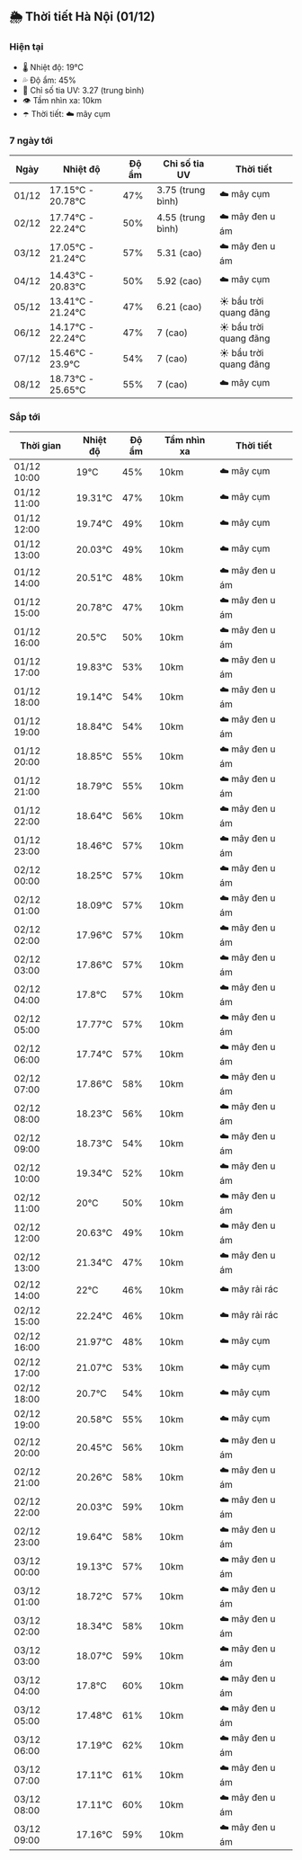 ## 🌦️ Thời tiết Hà Nội (01/12)

### Hiện tại

- 🌡️ Nhiệt độ: 19℃
- 💦 Độ ẩm: 45%
- 🌟 Chỉ số tia UV: 3.27 (trung bình)
- 👁️ Tầm nhìn xa: 10km
- ☂️ Thời tiết: ☁️ mây cụm

### 7 ngày tới

| Ngày | Nhiệt độ | Độ ẩm | Chỉ số tia UV | Thời tiết |
| --- | --- | --- | --- | --- |
| 01/12 | 17.15℃ - 20.78℃ | 47% | 3.75 (trung bình) | ☁️ mây cụm |
| 02/12 | 17.74℃ - 22.24℃ | 50% | 4.55 (trung bình) | ☁️ mây đen u ám |
| 03/12 | 17.05℃ - 21.24℃ | 57% | 5.31 (cao) | ☁️ mây đen u ám |
| 04/12 | 14.43℃ - 20.83℃ | 50% | 5.92 (cao) | ☁️ mây cụm |
| 05/12 | 13.41℃ - 21.24℃ | 47% | 6.21 (cao) | ☀️ bầu trời quang đãng |
| 06/12 | 14.17℃ - 22.24℃ | 47% | 7 (cao) | ☀️ bầu trời quang đãng |
| 07/12 | 15.46℃ - 23.9℃ | 54% | 7 (cao) | ☀️ bầu trời quang đãng |
| 08/12 | 18.73℃ - 25.65℃ | 55% | 7 (cao) | ☁️ mây cụm |

### Sắp tới

| Thời gian | Nhiệt độ | Độ ẩm | Tầm nhìn xa | Thời tiết |
| --- | --- | --- | --- | --- |
| 01/12 10:00 | 19℃ | 45% | 10km | ☁️ mây cụm |
| 01/12 11:00 | 19.31℃ | 47% | 10km | ☁️ mây cụm |
| 01/12 12:00 | 19.74℃ | 49% | 10km | ☁️ mây cụm |
| 01/12 13:00 | 20.03℃ | 49% | 10km | ☁️ mây cụm |
| 01/12 14:00 | 20.51℃ | 48% | 10km | ☁️ mây đen u ám |
| 01/12 15:00 | 20.78℃ | 47% | 10km | ☁️ mây đen u ám |
| 01/12 16:00 | 20.5℃ | 50% | 10km | ☁️ mây đen u ám |
| 01/12 17:00 | 19.83℃ | 53% | 10km | ☁️ mây đen u ám |
| 01/12 18:00 | 19.14℃ | 54% | 10km | ☁️ mây đen u ám |
| 01/12 19:00 | 18.84℃ | 54% | 10km | ☁️ mây đen u ám |
| 01/12 20:00 | 18.85℃ | 55% | 10km | ☁️ mây đen u ám |
| 01/12 21:00 | 18.79℃ | 55% | 10km | ☁️ mây đen u ám |
| 01/12 22:00 | 18.64℃ | 56% | 10km | ☁️ mây đen u ám |
| 01/12 23:00 | 18.46℃ | 57% | 10km | ☁️ mây đen u ám |
| 02/12 00:00 | 18.25℃ | 57% | 10km | ☁️ mây đen u ám |
| 02/12 01:00 | 18.09℃ | 57% | 10km | ☁️ mây đen u ám |
| 02/12 02:00 | 17.96℃ | 57% | 10km | ☁️ mây đen u ám |
| 02/12 03:00 | 17.86℃ | 57% | 10km | ☁️ mây đen u ám |
| 02/12 04:00 | 17.8℃ | 57% | 10km | ☁️ mây đen u ám |
| 02/12 05:00 | 17.77℃ | 57% | 10km | ☁️ mây đen u ám |
| 02/12 06:00 | 17.74℃ | 57% | 10km | ☁️ mây đen u ám |
| 02/12 07:00 | 17.86℃ | 58% | 10km | ☁️ mây đen u ám |
| 02/12 08:00 | 18.23℃ | 56% | 10km | ☁️ mây đen u ám |
| 02/12 09:00 | 18.73℃ | 54% | 10km | ☁️ mây đen u ám |
| 02/12 10:00 | 19.34℃ | 52% | 10km | ☁️ mây đen u ám |
| 02/12 11:00 | 20℃ | 50% | 10km | ☁️ mây đen u ám |
| 02/12 12:00 | 20.63℃ | 49% | 10km | ☁️ mây đen u ám |
| 02/12 13:00 | 21.34℃ | 47% | 10km | ☁️ mây đen u ám |
| 02/12 14:00 | 22℃ | 46% | 10km | ☁️ mây rải rác |
| 02/12 15:00 | 22.24℃ | 46% | 10km | ☁️ mây rải rác |
| 02/12 16:00 | 21.97℃ | 48% | 10km | ☁️ mây cụm |
| 02/12 17:00 | 21.07℃ | 53% | 10km | ☁️ mây cụm |
| 02/12 18:00 | 20.7℃ | 54% | 10km | ☁️ mây cụm |
| 02/12 19:00 | 20.58℃ | 55% | 10km | ☁️ mây cụm |
| 02/12 20:00 | 20.45℃ | 56% | 10km | ☁️ mây đen u ám |
| 02/12 21:00 | 20.26℃ | 58% | 10km | ☁️ mây đen u ám |
| 02/12 22:00 | 20.03℃ | 59% | 10km | ☁️ mây đen u ám |
| 02/12 23:00 | 19.64℃ | 58% | 10km | ☁️ mây đen u ám |
| 03/12 00:00 | 19.13℃ | 57% | 10km | ☁️ mây đen u ám |
| 03/12 01:00 | 18.72℃ | 57% | 10km | ☁️ mây đen u ám |
| 03/12 02:00 | 18.34℃ | 58% | 10km | ☁️ mây đen u ám |
| 03/12 03:00 | 18.07℃ | 59% | 10km | ☁️ mây đen u ám |
| 03/12 04:00 | 17.8℃ | 60% | 10km | ☁️ mây đen u ám |
| 03/12 05:00 | 17.48℃ | 61% | 10km | ☁️ mây đen u ám |
| 03/12 06:00 | 17.19℃ | 62% | 10km | ☁️ mây đen u ám |
| 03/12 07:00 | 17.11℃ | 61% | 10km | ☁️ mây đen u ám |
| 03/12 08:00 | 17.11℃ | 60% | 10km | ☁️ mây đen u ám |
| 03/12 09:00 | 17.16℃ | 59% | 10km | ☁️ mây đen u ám |
